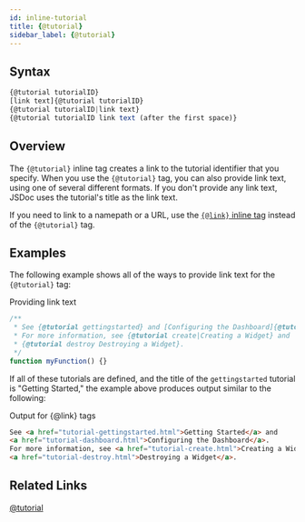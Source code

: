 ```yaml
---
id: inline-tutorial
title: {@tutorial}
sidebar_label: {@tutorial}
---
```


## Syntax

```js
{@tutorial tutorialID}
[link text]{@tutorial tutorialID}
{@tutorial tutorialID|link text}
{@tutorial tutorialID link text (after the first space)}
```

## Overview

The `{@tutorial}` inline tag creates a link to the tutorial identifier that you specify. When you use the `{@tutorial}` tag, you can also provide link text, using one of several different formats. If you don't provide any link text, JSDoc uses the tutorial's title as the link text.

If you need to link to a namepath or a URL, use the [`{@link}` inline tag](./inline-link.md) instead of the `{@tutorial}` tag.

## Examples

The following example shows all of the ways to provide link text for the `{@tutorial}` tag:

Providing link text

```js
/**
 * See {@tutorial gettingstarted} and [Configuring the Dashboard]{@tutorial dashboard}.
 * For more information, see {@tutorial create|Creating a Widget} and
 * {@tutorial destroy Destroying a Widget}.
 */
function myFunction() {}
```

If all of these tutorials are defined, and the title of the `gettingstarted` tutorial is "Getting Started," the example above produces output similar to the following:

Output for {@link} tags

```html
See <a href="tutorial-gettingstarted.html">Getting Started</a> and
<a href="tutorial-dashboard.html">Configuring the Dashboard</a>.
For more information, see <a href="tutorial-create.html">Creating a Widget</a> and
<a href="tutorial-destroy.html">Destroying a Widget</a>.
```

## Related Links

[@tutorial](./tutorial.md)
